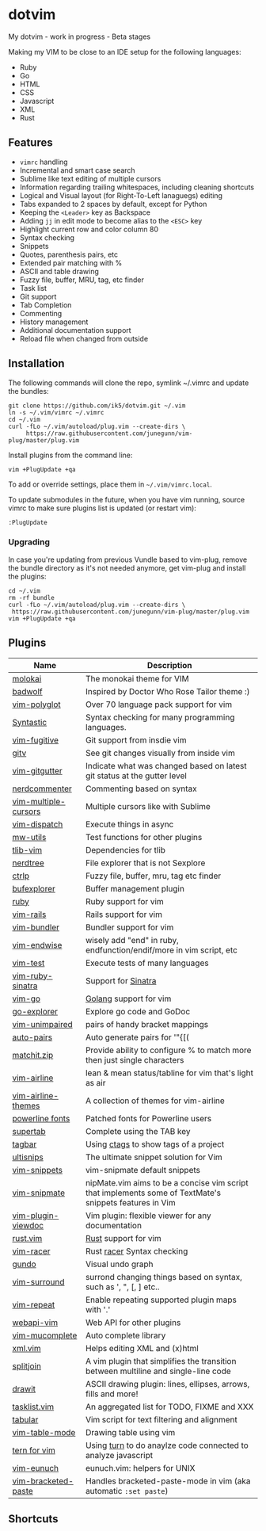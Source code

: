 # dotvim
My dotvim - work in progress - Beta stages

Making my VIM to be close to an IDE setup for the following languages:

 - Ruby
 - Go
 - HTML
 - CSS
 - Javascript
 - XML
 - Rust

## Features

 - ``vimrc`` handling
 - Incremental and smart case search
 - Sublime like text editing of multiple cursors
 - Information regarding trailing whitespaces, including cleaning shortcuts
 - Logical and Visual layout (for Right-To-Left lanaguegs) editing
 - Tabs expanded to 2 spaces by default, except for Python
 - Keeping the ``<Leader>`` key as Backspace
 - Adding ``jj`` in edit mode to become alias to the ``<ESC>`` key
 - Highlight current row and color column 80
 - Syntax checking
 - Snippets
 - Quotes, parenthesis pairs, etc
 - Extended pair matching with %
 - ASCII and table drawing
 - Fuzzy file, buffer, MRU, tag, etc finder
 - Task list
 - Git support
 - Tab Completion
 - Commenting
 - History management
 - Additional documentation support
 - Reload file when changed from outside

## Installation
The following commands will clone the repo, symlink ~/.vimrc and update the bundles:

```
git clone https://github.com/ik5/dotvim.git ~/.vim
ln -s ~/.vim/vimrc ~/.vimrc
cd ~/.vim
curl -fLo ~/.vim/autoload/plug.vim --create-dirs \
     https://raw.githubusercontent.com/junegunn/vim-plug/master/plug.vim
```

Install plugins from the command line:

```
vim +PlugUpdate +qa
```

To add or override settings, place them in ``~/.vim/vimrc.local``.

To update submodules in the future, when you have vim running, source vimrc to make sure plugins list is updated (or
restart vim):

```
:PlugUpdate
```

### Upgrading

In case you're updating from previous Vundle based to vim-plug, remove the bundle directory as it's not needed anymore,
get vim-plug and install the plugins:

```
cd ~/.vim
rm -rf bundle
curl -fLo ~/.vim/autoload/plug.vim --create-dirs \
 https://raw.githubusercontent.com/junegunn/vim-plug/master/plug.vim
vim +PlugUpdate +qa
```

## Plugins

| Name                                                                      | Description                                                                                             |
| ------------------------------------------------                          | -----------------------                                                                                 |
| [molokai](https://github.com/tomasr/molokai)                              | The monokai theme for VIM                                                                               |
| [badwolf](https://github.com/sjl/badwold)                                 | Inspired by Doctor Who Rose Tailor theme :)                                                             |
| [vim-polyglot](https://github.com/sheerun/vim-polyglot)                   | Over 70 language pack support for vim                                                                   |
| [Syntastic](https://github.com/scrooloose/syntastic)                      | Syntax checking for many programming languages.                                                         |
| [vim-fugitive](https://github.com/tpope/vim-fugitive)                     | Git support from insdie vim                                                                             |
| [gitv](https://github.com/gregsexton/gitv)                                | See git changes visually from inside vim                                                                |
| [vim-gitgutter](https://github.com/airblade/vim-gitgutter)                | Indicate what was changed based on latest git status at the gutter level                                |
| [nerdcommenter](https://github.com/scrooloose/nerdcommenter)              | Commenting based on syntax                                                                              |
| [vim-multiple-cursors](https://github.com/terryma/vim-multiple-cursors)   | Multiple cursors like with Sublime                                                                      |
| [vim-dispatch](https://github.com/tpope/vim-dispatch)                     | Execute things in async                                                                                 |
| [mw-utils](https://github.com/MarcWeber/vim-addon-mw-utils)               | Test functions for other plugins                                                                        |
| [tlib-vim](https://github.com/tomtom/tlib_vim)                            | Dependencies for tlib                                                                                   |
| [nerdtree](https://github.com/scrooloose/nerdtree)                        | File explorer that is not Sexplore                                                                      |
| [ctrlp](https://github.com/ctrlpvim/ctrlp.vim)                            | Fuzzy file, buffer, mru, tag etc finder                                                                 |
| [bufexplorer](https://github.com/jlanzarotta/bufexplorer)                 | Buffer management plugin                                                                                |
| [ruby](https://github.com/vim-ruby/vim-ruby)                              | Ruby support for vim                                                                                    |
| [vim-rails](https://github.com/tpope/vim-rails)                           | Rails support for vim                                                                                   |
| [vim-bundler](https://github.com/tpope/vim-bundler)                       | Bundler support for vim                                                                                 |
| [vim-endwise](https://github.com/tpope/vim-endwise)                       | wisely add "end" in ruby, endfunction/endif/more in vim script, etc                                     |
| [vim-test](https://github.com/janko-m/vim-test)                           | Execute tests of many languages                                                                         |
| [vim-ruby-sinatra](https://github.com/hallison/vim-ruby-sinatra)          | Support for [Sinatra](http://www.sinatrarb.com/)                                                        |
| [vim-go](https://github.com/fatih/vim-go)                                 | [Golang](https://golang.org/) support for vim                                                           |
| [go-explorer](https://github.com/garyburd/go-explorer)                    | Explore go code and GoDoc                                                                               |
| [vim-unimpaired](https://github.com/tpope/vim-unimpaired)                 | pairs of handy bracket mappings                                                                         |
| [auto-pairs](https://github.com/jiangmiao/auto-pairs)                     | Auto generate pairs for '"{\[(                                                                          |
| [matchit.zip](https://github.com/vim-scripts/matchit.zip)                 | Provide ability to configure % to match more then just single characters                                |
| [vim-airline](https://github.com/vim-airline/vim-airline)                 | lean & mean status/tabline for vim that's light as air                                                  |
| [vim-airline-themes](https://github.com/vim-airline/vim-airline-themes)   | A collection of themes for vim-airline                                                                  |
| [powerline fonts](https://github.com/powerline/fonts)                     | Patched fonts for Powerline users                                                                       |
| [supertab](https://github.com/ervandew/supertab)                          | Complete using the TAB key                                                                              |
| [tagbar](https://github.com/majutsushi/tagbar)                            | Using [ctags](ctags.sourceforge.net/) to show tags of a project                                         |
| [ultisnips](https://github.com/SirVer/ultisnips)                          | The ultimate snippet solution for Vim                                                                   |
| [vim-snippets](https://github.com/honza/vim-snippets)                     | vim-snipmate default snippets                                                                           |
| [vim-snipmate](https://github.com/garbas/vim-snipmate)                    | nipMate.vim aims to be a concise vim script that implements some of TextMate's snippets features in Vim |
| [vim-plugin-viewdoc](https://github.com/powerman/vim-plugin-viewdoc)      | Vim plugin: flexible viewer for any documentation                                                       |
| [rust.vim](https://github.com/rust-lang/rust.vim)                         | [Rust](https://www.rust-lang.org/) support for vim                                                      |
| [vim-racer](https://github.com/racer-rust)                                | Rust [racer](https://github.com/phildawes/racer) Syntax checking                                        |
| [gundo](https://github.com/sjl/gundo.vim)                                 | Visual undo graph                                                                                       |
| [vim-surround](https://github.com/tpope/vim-surround)                     | surrond changing things based on syntax, such as ', ", \[, ] etc..                                      |
| [vim-repeat](https://github.com/tpope/vim-repeat)                         | Enable repeating supported plugin maps with '.'                                                         |
| [webapi-vim](https://github.com/mattn/webapi-vim)                         | Web API for other plugins                                                                               |
| [vim-mucomplete](https://github.com/lifepillar/vim-mucomplete)            | Auto complete library                                                                                   |
| [xml.vim](https://github.com/othree/xml.vim)                              | Helps editing XML and (x)html                                                                           |
| [splitjoin](https://github.com/AndrewRadev/splitjoin.vim)                 | A vim plugin that simplifies the transition between multiline and single-line code                      |
| [drawit](https://github.com/vim-scripts/DrawIt)                           | ASCII drawing plugin: lines, ellipses, arrows, fills and more!                                          |
| [tasklist.vim](https://github.com/vim-scripts/TaskList.vim)               | An aggregated list for TODO, FIXME and XXX                                                              |
| [tabular](https://github.com/godlygeek/tabular)                           | Vim script for text filtering and alignment                                                             |
| [vim-table-mode](https://github.com/dhruvasagar/vim-table-mode)           | Drawing table using vim                                                                                 |
| [tern for vim](https://github.com/ternjs/tern_for_vim)                    | Using [turn](http://ternjs.net/) to do anaylze code connected to analyze javascript                     |
| [vim-eunuch](https://github.com/tpope/vim-eunuch)                         | eunuch.vim: helpers for UNIX                                                                            |
| [vim-bracketed-paste](https://github.com/ConradIrwin/vim-bracketed-paste) | Handles bracketed-paste-mode in vim (aka automatic ``:set paste``)                                      |

## Shortcuts

